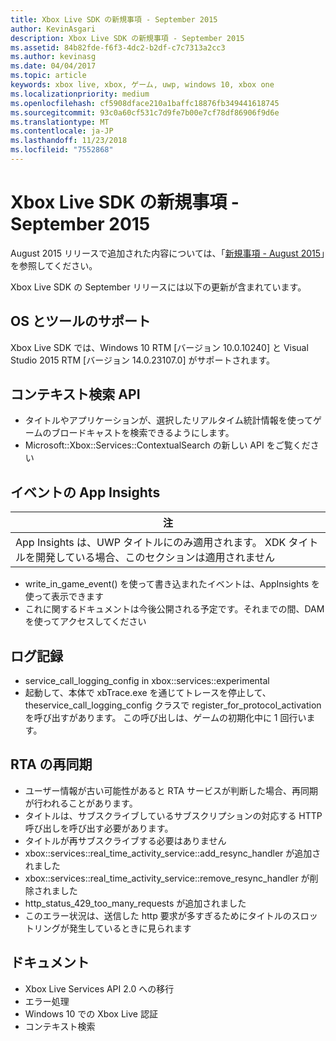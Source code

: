 ```yaml
---
title: Xbox Live SDK の新規事項 - September 2015
author: KevinAsgari
description: Xbox Live SDK の新規事項 - September 2015
ms.assetid: 84b82fde-f6f3-4dc2-b2df-c7c7313a2cc3
ms.author: kevinasg
ms.date: 04/04/2017
ms.topic: article
keywords: xbox live, xbox, ゲーム, uwp, windows 10, xbox one
ms.localizationpriority: medium
ms.openlocfilehash: cf5908dface210a1baffc18876fb349441618745
ms.sourcegitcommit: 93c0a60cf531c7d9fe7b00e7cf78df86906f9d6e
ms.translationtype: MT
ms.contentlocale: ja-JP
ms.lasthandoff: 11/23/2018
ms.locfileid: "7552868"
---
```

# <a name="whats-new-for-the-xbox-live-sdk---september-2015"></a>Xbox Live SDK の新規事項 - September 2015

August 2015 リリースで追加された内容については、「[新規事項 - August 2015](1508-whats-new.md)」を参照してください。

Xbox Live SDK の September リリースには以下の更新が含まれています。

## <a name="os-and-tool-support"></a>OS とツールのサポート ##
Xbox Live SDK では、Windows 10 RTM [バージョン 10.0.10240] と Visual Studio 2015 RTM [バージョン 14.0.23107.0] がサポートされます。

## <a name="contextual-search-apis"></a>コンテキスト検索 API
* タイトルやアプリケーションが、選択したリアルタイム統計情報を使ってゲームのブロードキャストを検索できるようにします。
* Microsoft::Xbox::Services::ContextualSearch の新しい API をご覧ください

## <a name="app-insights-for-events"></a>イベントの App Insights

| 注 |
|------|
| App Insights は、UWP タイトルにのみ適用されます。  XDK タイトルを開発している場合、このセクションは適用されません |

<p/>

* write_in_game_event() を使って書き込まれたイベントは、AppInsights を使って表示できます
* これに関するドキュメントは今後公開される予定です。それまでの間、DAM を使ってアクセスしてください

## <a name="logging"></a>ログ記録
* service_call_logging_config in xbox::services::experimental
* 起動して、本体で xbTrace.exe を通じてトレースを停止して、theservice_call_logging_config クラスで register_for_protocol_activation を呼び出すがあります。  この呼び出しは、ゲームの初期化中に 1 回行います。

## <a name="resync-for-rta"></a>RTA の再同期
* ユーザー情報が古い可能性があると RTA サービスが判断した場合、再同期が行われることがあります。
* タイトルは、サブスクライブしているサブスクリプションの対応する HTTP 呼び出しを呼び出す必要があります。
* タイトルが再サブスクライブする必要はありません
* xbox::services::real_time_activity_service::add_resync_handler が追加されました
* xbox::services::real_time_activity_service::remove_resync_handler が削除されました
* http_status_429_too_many_requests が追加されました
* このエラー状況は、送信した http 要求が多すぎるためにタイトルのスロットリングが発生しているときに見られます

## <a name="documentation"></a>ドキュメント
* Xbox Live Services API 2.0 への移行
* エラー処理
* Windows 10 での Xbox Live 認証
* コンテキスト検索

